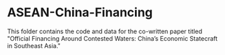 # ASEAN-China-Financing
This folder contains the code and data for the co-written paper titled "Official Financing Around Contested Waters: China’s Economic Statecraft in Southeast Asia."
